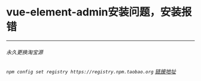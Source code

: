 # vue-element-admin安装问题，安装报错
---
###### 永久更换淘宝源
###### `npm config set registry https://registry.npm.taobao.org` [链接地址](https://www.jianshu.com/p/ec5970887335) 